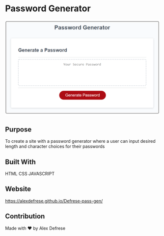 # Password Generator

![screenshot of password generator site](Password_Generator.png)


## Purpose
To create a site with a password generator where a user can input desired length and character choices for their passwords

## Built With
HTML
CSS
JAVASCRIPT

## Website
https://alexdefrese.github.io/Defrese-pass-gen/

## Contribution
Made with ❤️ by Alex Defrese
